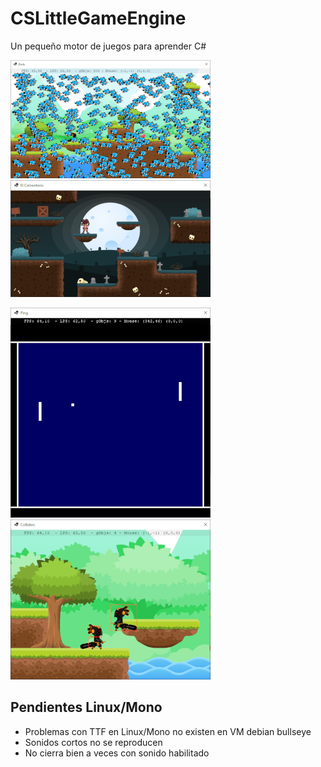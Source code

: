 # CSLittleGameEngine

Un pequeño motor de juegos para aprender C#

![Birds](images/Birds.png) ![Cementerio](images/Cementerio.png)

![Pong](images/Pong.png) ![Demo05](images/Demo05.png)

## Pendientes Linux/Mono

- Problemas con TTF en Linux/Mono no existen en VM debian bullseye
- Sonidos cortos no se reproducen
- No cierra bien a veces con sonido habilitado
